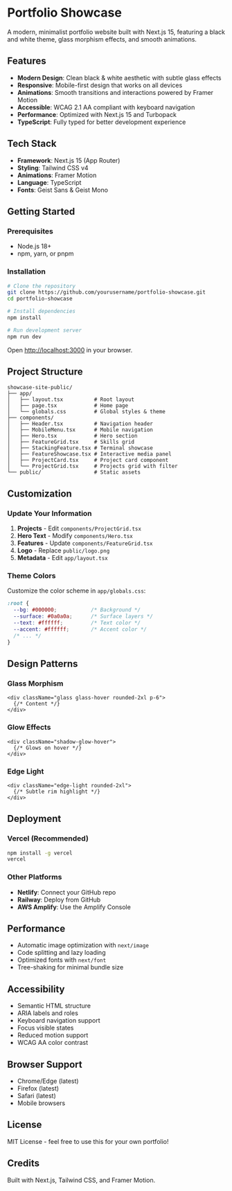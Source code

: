 # Portfolio Showcase

A modern, minimalist portfolio website built with Next.js 15, featuring a black and white theme, glass morphism effects, and smooth animations.

## Features

- **Modern Design**: Clean black & white aesthetic with subtle glass effects
- **Responsive**: Mobile-first design that works on all devices
- **Animations**: Smooth transitions and interactions powered by Framer Motion
- **Accessible**: WCAG 2.1 AA compliant with keyboard navigation
- **Performance**: Optimized with Next.js 15 and Turbopack
- **TypeScript**: Fully typed for better development experience

## Tech Stack

- **Framework**: Next.js 15 (App Router)
- **Styling**: Tailwind CSS v4
- **Animations**: Framer Motion
- **Language**: TypeScript
- **Fonts**: Geist Sans & Geist Mono

## Getting Started

### Prerequisites

- Node.js 18+
- npm, yarn, or pnpm

### Installation

```bash
# Clone the repository
git clone https://github.com/yourusername/portfolio-showcase.git
cd portfolio-showcase

# Install dependencies
npm install

# Run development server
npm run dev
```

Open [http://localhost:3000](http://localhost:3000) in your browser.

## Project Structure

```
showcase-site-public/
├── app/
│   ├── layout.tsx          # Root layout
│   ├── page.tsx            # Home page
│   └── globals.css         # Global styles & theme
├── components/
│   ├── Header.tsx          # Navigation header
│   ├── MobileMenu.tsx      # Mobile navigation
│   ├── Hero.tsx            # Hero section
│   ├── FeatureGrid.tsx     # Skills grid
│   ├── StackingFeature.tsx # Terminal showcase
│   ├── FeatureShowcase.tsx # Interactive media panel
│   ├── ProjectCard.tsx     # Project card component
│   └── ProjectGrid.tsx     # Projects grid with filter
└── public/                 # Static assets
```

## Customization

### Update Your Information

1. **Projects** - Edit `components/ProjectGrid.tsx`
2. **Hero Text** - Modify `components/Hero.tsx`
3. **Features** - Update `components/FeatureGrid.tsx`
4. **Logo** - Replace `public/logo.png`
5. **Metadata** - Edit `app/layout.tsx`

### Theme Colors

Customize the color scheme in `app/globals.css`:

```css
:root {
  --bg: #000000;           /* Background */
  --surface: #0a0a0a;      /* Surface layers */
  --text: #ffffff;         /* Text color */
  --accent: #ffffff;       /* Accent color */
  /* ... */
}
```

## Design Patterns

### Glass Morphism
```tsx
<div className="glass glass-hover rounded-2xl p-6">
  {/* Content */}
</div>
```

### Glow Effects
```tsx
<div className="shadow-glow-hover">
  {/* Glows on hover */}
</div>
```

### Edge Light
```tsx
<div className="edge-light rounded-2xl">
  {/* Subtle rim highlight */}
</div>
```

## Deployment

### Vercel (Recommended)

```bash
npm install -g vercel
vercel
```

### Other Platforms

- **Netlify**: Connect your GitHub repo
- **Railway**: Deploy from GitHub
- **AWS Amplify**: Use the Amplify Console

## Performance

- Automatic image optimization with `next/image`
- Code splitting and lazy loading
- Optimized fonts with `next/font`
- Tree-shaking for minimal bundle size

## Accessibility

- Semantic HTML structure
- ARIA labels and roles
- Keyboard navigation support
- Focus visible states
- Reduced motion support
- WCAG AA color contrast

## Browser Support

- Chrome/Edge (latest)
- Firefox (latest)
- Safari (latest)
- Mobile browsers

## License

MIT License - feel free to use this for your own portfolio!

## Credits

Built with Next.js, Tailwind CSS, and Framer Motion.
